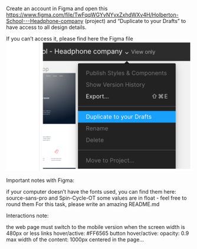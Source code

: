 Create an account in Figma and open this https://www.figma.com/file/TwFqqWGYvNYvxZxhdWXv4H/Holberton-School---Headphone-company (project) and “Duplicate to your Drafts” to have access to all design details.

If you can’t access it, please find here the Figma file
![screenshot](./assets/readme.PNG)


Important notes with Figma:

if your computer doesn’t have the fonts used, you can find them here: source-sans-pro and Spin-Cycle-OT
some values are in float - feel free to round them
For this task, please write an amazing README.md

Interactions note:

the web page must switch to the mobile version when the screen width is 480px or less
links hover/active: #FF6565
button hover/active: opacity: 0.9
max width of the content: 1000px centered in the page...